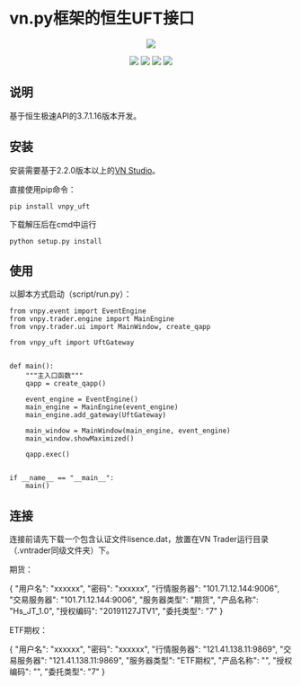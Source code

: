# vn.py框架的恒生UFT接口

<p align="center">
  <img src ="https://vnpy.oss-cn-shanghai.aliyuncs.com/vnpy-logo.png"/>
</p>

<p align="center">
    <img src ="https://img.shields.io/badge/version-3.7.1.16-blueviolet.svg"/>
    <img src ="https://img.shields.io/badge/platform-windows|linux-yellow.svg"/>
    <img src ="https://img.shields.io/badge/python-3.7-blue.svg" />
    <img src ="https://img.shields.io/github/license/vnpy/vnpy.svg?color=orange"/>
</p>

## 说明

基于恒生极速API的3.7.1.16版本开发。

## 安装

安装需要基于2.2.0版本以上的[VN Studio](https://www.vnpy.com)。

直接使用pip命令：

```
pip install vnpy_uft
```

下载解压后在cmd中运行

```
python setup.py install
```

## 使用

以脚本方式启动（script/run.py）：

```
from vnpy.event import EventEngine
from vnpy.trader.engine import MainEngine
from vnpy.trader.ui import MainWindow, create_qapp

from vnpy_uft import UftGateway


def main():
    """主入口函数"""
    qapp = create_qapp()

    event_engine = EventEngine()
    main_engine = MainEngine(event_engine)
    main_engine.add_gateway(UftGateway)
    
    main_window = MainWindow(main_engine, event_engine)
    main_window.showMaximized()

    qapp.exec()


if __name__ == "__main__":
    main()
```

## 连接

连接前请先下载一个包含认证文件lisence.dat，放置在VN Trader运行目录（.vntrader同级文件夹）下。

期货：

{
    "用户名": "xxxxxx",
    "密码": "xxxxxx",
    "行情服务器": "101.71.12.144:9006",
    "交易服务器": "101.71.12.144:9006",
    "服务器类型": "期货",
    "产品名称": "Hs_JT_1.0",
    "授权编码": "20191127JTV1",
    "委托类型": "7"
}

ETF期权：

{
    "用户名": "xxxxxx",
    "密码": "xxxxxx",
    "行情服务器": "121.41.138.11:9869",
    "交易服务器": "121.41.138.11:9869",
    "服务器类型": "ETF期权",
    "产品名称": "",
    "授权编码": "",
    "委托类型": "7"
}

